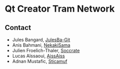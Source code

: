 # Qt Creator Tram Network

## Contact 

* Jules Bangard, [JulesBa-Git](https://github.com/JulesBa-Git) 
* Anis Bahmani, [NekakiSama](https://github.com/NekakiSama) 
* Julien Froelich-Thaler, [Soccrate](https://github.com/Soccrate)
* Lucas Aïssaoui, [AissAiss](https://github.com/AissAiss)
* Adnan Mustafic, [Sticamuf](https://github.com/Sticamuf)
